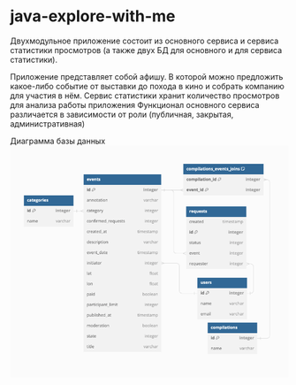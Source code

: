 ﻿# java-explore-with-me
Двухмодульное приложение состоит из основного сервиса и сервиса статистики просмотров (а также двух БД для основного и для сервиса статистики).

Приложение представляет собой афишу. В которой можно предложить какое-либо событие от выставки до похода в кино и собрать компанию для участия в нём.
Сервис статистики хранит количество просмотров для анализа работы приложения
Функционал основного сервиса различается в зависимости от роли (публичная, закрытая, административная)


Диаграмма базы данных
![img.png](img.png)

